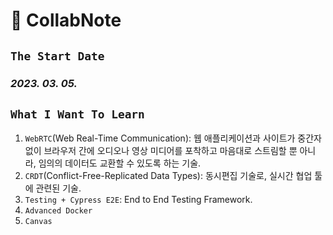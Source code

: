 # 📝 CollabNote

## `The Start Date`

### _2023. 03. 05._

## `What I Want To Learn`

1. `WebRTC`(Web Real-Time Communication): 웹 애플리케이션과 사이트가 중간자 없이 브라우저 간에 오디오나 영상 미디어를 포착하고 마음대로 스트림할 뿐 아니라, 임의의 데이터도 교환할 수 있도록 하는 기술.
2. `CRDT`(Conflict-Free-Replicated Data Types): 동시편집 기술로, 실시간 협업 툴에 관련된 기술.
3. `Testing + Cypress E2E`: End to End Testing Framework.
4. `Advanced Docker`
5. `Canvas`

